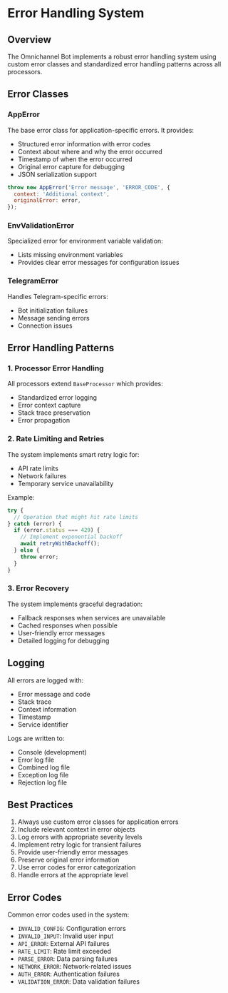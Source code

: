 # Error Handling System

## Overview

The Omnichannel Bot implements a robust error handling system using custom error classes and
standardized error handling patterns across all processors.

## Error Classes

### AppError

The base error class for application-specific errors. It provides:

- Structured error information with error codes
- Context about where and why the error occurred
- Timestamp of when the error occurred
- Original error capture for debugging
- JSON serialization support

```javascript
throw new AppError('Error message', 'ERROR_CODE', {
  context: 'Additional context',
  originalError: error,
});
```

### EnvValidationError

Specialized error for environment variable validation:

- Lists missing environment variables
- Provides clear error messages for configuration issues

### TelegramError

Handles Telegram-specific errors:

- Bot initialization failures
- Message sending errors
- Connection issues

## Error Handling Patterns

### 1. Processor Error Handling

All processors extend `BaseProcessor` which provides:

- Standardized error logging
- Error context capture
- Stack trace preservation
- Error propagation

### 2. Rate Limiting and Retries

The system implements smart retry logic for:

- API rate limits
- Network failures
- Temporary service unavailability

Example:

```javascript
try {
  // Operation that might hit rate limits
} catch (error) {
  if (error.status === 429) {
    // Implement exponential backoff
    await retryWithBackoff();
  } else {
    throw error;
  }
}
```

### 3. Error Recovery

The system implements graceful degradation:

- Fallback responses when services are unavailable
- Cached responses when possible
- User-friendly error messages
- Detailed logging for debugging

## Logging

All errors are logged with:

- Error message and code
- Stack trace
- Context information
- Timestamp
- Service identifier

Logs are written to:

- Console (development)
- Error log file
- Combined log file
- Exception log file
- Rejection log file

## Best Practices

1. Always use custom error classes for application errors
2. Include relevant context in error objects
3. Log errors with appropriate severity levels
4. Implement retry logic for transient failures
5. Provide user-friendly error messages
6. Preserve original error information
7. Use error codes for error categorization
8. Handle errors at the appropriate level

## Error Codes

Common error codes used in the system:

- `INVALID_CONFIG`: Configuration errors
- `INVALID_INPUT`: Invalid user input
- `API_ERROR`: External API failures
- `RATE_LIMIT`: Rate limit exceeded
- `PARSE_ERROR`: Data parsing failures
- `NETWORK_ERROR`: Network-related issues
- `AUTH_ERROR`: Authentication failures
- `VALIDATION_ERROR`: Data validation failures
